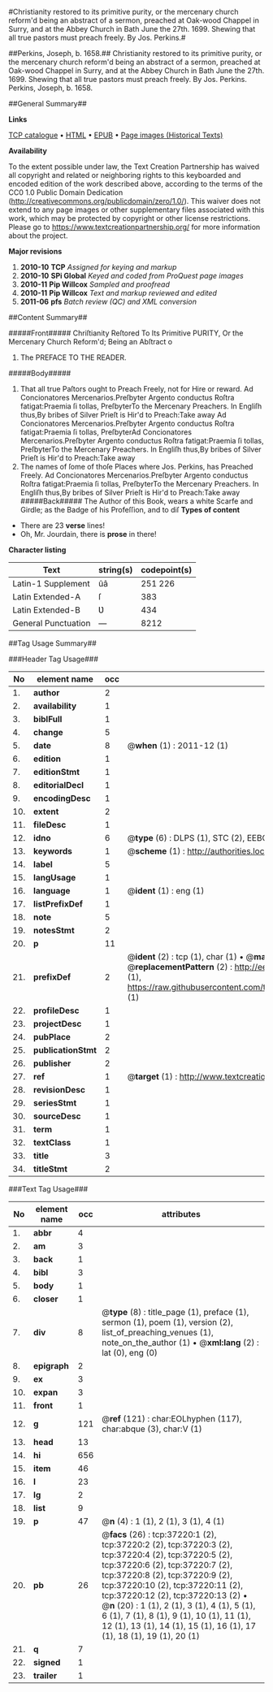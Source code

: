 #Christianity restored to its primitive purity, or the mercenary church reform'd being an abstract of a sermon, preached at Oak-wood Chappel in Surry, and at the Abbey Church in Bath June the 27th. 1699. Shewing that all true pastors must preach freely. By Jos. Perkins.#

##Perkins, Joseph, b. 1658.##
Christianity restored to its primitive purity, or the mercenary church reform'd being an abstract of a sermon, preached at Oak-wood Chappel in Surry, and at the Abbey Church in Bath June the 27th. 1699. Shewing that all true pastors must preach freely. By Jos. Perkins.
Perkins, Joseph, b. 1658.

##General Summary##

**Links**

[TCP catalogue](http://www.ota.ox.ac.uk/tcp/)  • 
[HTML](http://tei.it.ox.ac.uk/tcp/Texts-HTML/free/A54/A54371.html)  • 
[EPUB](http://tei.it.ox.ac.uk/tcp/Texts-EPUB/free/A54/A54371.epub) • 
[Page images (Historical Texts)](https://historicaltexts.jisc.ac.uk/eebo-99832746e)

**Availability**

To the extent possible under law, the Text Creation Partnership has waived all copyright and related or neighboring rights to this keyboarded and encoded edition of the work described above, according to the terms of the CC0 1.0 Public Domain Dedication (http://creativecommons.org/publicdomain/zero/1.0/). This waiver does not extend to any page images or other supplementary files associated with this work, which may be protected by copyright or other license restrictions. Please go to https://www.textcreationpartnership.org/ for more information about the project.

**Major revisions**

1. __2010-10__ __TCP__ *Assigned for keying and markup*
1. __2010-10__ __SPi Global__ *Keyed and coded from ProQuest page images*
1. __2010-11__ __Pip Willcox__ *Sampled and proofread*
1. __2010-11__ __Pip Willcox__ *Text and markup reviewed and edited*
1. __2011-06__ __pfs__ *Batch review (QC) and XML conversion*

##Content Summary##

#####Front#####
Chriſtianity Reſtored To Its Primitive PURITY, Or the Mercenary Church Reform'd; Being an Abſtract o
1. The PREFACE TO THE READER.

#####Body#####

1. That all true Paſtors ought to Preach Freely, not for Hire or reward.
Ad Concionatores Mercenarios.Preſbyter Argento conductus Roſtra fatigat:Praemia ſi tollas, PreſbyterTo the Mercenary Preachers. In Engliſh thus,By bribes of Silver Prieſt is Hir'd to Preach:Take away Ad Concionatores Mercenarios.Preſbyter Argento conductus Roſtra fatigat:Praemia ſi tollas, PreſbyterAd Concionatores Mercenarios.Preſbyter Argento conductus Roſtra fatigat:Praemia ſi tollas, PreſbyterTo the Mercenary Preachers. In Engliſh thus,By bribes of Silver Prieſt is Hir'd to Preach:Take away 
1. The names of ſome of thoſe Places where Jos. Perkins, has Preached Freely.
Ad Concionatores Mercenarios.Preſbyter Argento conductus Roſtra fatigat:Praemia ſi tollas, PreſbyterTo the Mercenary Preachers. In Engliſh thus,By bribes of Silver Prieſt is Hir'd to Preach:Take away 
#####Back#####
The Author of this Book, wears a white Scarfe and Girdle; as the Badge of his Profeſſion, and to diſ
**Types of content**

  * There are 23 **verse** lines!
  * Oh, Mr. Jourdain, there is **prose** in there!

**Character listing**


|Text|string(s)|codepoint(s)|
|---|---|---|
|Latin-1 Supplement|ûâ|251 226|
|Latin Extended-A|ſ|383|
|Latin Extended-B|Ʋ|434|
|General Punctuation|—|8212|

##Tag Usage Summary##

###Header Tag Usage###

|No|element name|occ|attributes|
|---|---|---|---|
|1.|__author__|2||
|2.|__availability__|1||
|3.|__biblFull__|1||
|4.|__change__|5||
|5.|__date__|8| @__when__ (1) : 2011-12 (1)|
|6.|__edition__|1||
|7.|__editionStmt__|1||
|8.|__editorialDecl__|1||
|9.|__encodingDesc__|1||
|10.|__extent__|2||
|11.|__fileDesc__|1||
|12.|__idno__|6| @__type__ (6) : DLPS (1), STC (2), EEBO-CITATION (1), PROQUEST (1), VID (1)|
|13.|__keywords__|1| @__scheme__ (1) : http://authorities.loc.gov/ (1)|
|14.|__label__|5||
|15.|__langUsage__|1||
|16.|__language__|1| @__ident__ (1) : eng (1)|
|17.|__listPrefixDef__|1||
|18.|__note__|5||
|19.|__notesStmt__|2||
|20.|__p__|11||
|21.|__prefixDef__|2| @__ident__ (2) : tcp (1), char (1)  •  @__matchPattern__ (2) : ([0-9\-]+):([0-9IVX]+) (1), (.+) (1)  •  @__replacementPattern__ (2) : http://eebo.chadwyck.com/downloadtiff?vid=$1&page=$2 (1), https://raw.githubusercontent.com/textcreationpartnership/Texts/master/tcpchars.xml#$1 (1)|
|22.|__profileDesc__|1||
|23.|__projectDesc__|1||
|24.|__pubPlace__|2||
|25.|__publicationStmt__|2||
|26.|__publisher__|2||
|27.|__ref__|1| @__target__ (1) : http://www.textcreationpartnership.org/docs/. (1)|
|28.|__revisionDesc__|1||
|29.|__seriesStmt__|1||
|30.|__sourceDesc__|1||
|31.|__term__|1||
|32.|__textClass__|1||
|33.|__title__|3||
|34.|__titleStmt__|2||


###Text Tag Usage###

|No|element name|occ|attributes|
|---|---|---|---|
|1.|__abbr__|4||
|2.|__am__|3||
|3.|__back__|1||
|4.|__bibl__|3||
|5.|__body__|1||
|6.|__closer__|1||
|7.|__div__|8| @__type__ (8) : title_page (1), preface (1), sermon (1), poem (1), version (2), list_of_preaching_venues (1), note_on_the_author (1)  •  @__xml:lang__ (2) : lat (0), eng (0)|
|8.|__epigraph__|2||
|9.|__ex__|3||
|10.|__expan__|3||
|11.|__front__|1||
|12.|__g__|121| @__ref__ (121) : char:EOLhyphen (117), char:abque (3), char:V (1)|
|13.|__head__|13||
|14.|__hi__|656||
|15.|__item__|46||
|16.|__l__|23||
|17.|__lg__|2||
|18.|__list__|9||
|19.|__p__|47| @__n__ (4) : 1 (1), 2 (1), 3 (1), 4 (1)|
|20.|__pb__|26| @__facs__ (26) : tcp:37220:1 (2), tcp:37220:2 (2), tcp:37220:3 (2), tcp:37220:4 (2), tcp:37220:5 (2), tcp:37220:6 (2), tcp:37220:7 (2), tcp:37220:8 (2), tcp:37220:9 (2), tcp:37220:10 (2), tcp:37220:11 (2), tcp:37220:12 (2), tcp:37220:13 (2)  •  @__n__ (20) : 1 (1), 2 (1), 3 (1), 4 (1), 5 (1), 6 (1), 7 (1), 8 (1), 9 (1), 10 (1), 11 (1), 12 (1), 13 (1), 14 (1), 15 (1), 16 (1), 17 (1), 18 (1), 19 (1), 20 (1)|
|21.|__q__|7||
|22.|__signed__|1||
|23.|__trailer__|1||
